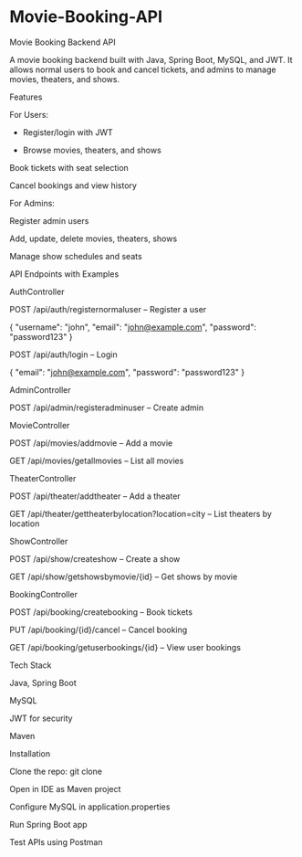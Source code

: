# Movie-Booking-API
Movie Booking Backend API

A movie booking backend built with Java, Spring Boot, MySQL, and JWT. It allows normal users to book and cancel tickets, and admins to manage movies, theaters, and shows.

Features

For Users:

- Register/login with JWT

- Browse movies, theaters, and shows

Book tickets with seat selection

Cancel bookings and view history

For Admins:

Register admin users

Add, update, delete movies, theaters, shows

Manage show schedules and seats

API Endpoints with Examples

AuthController

POST /api/auth/registernormaluser – Register a user

{
  "username": "john",
  "email": "john@example.com",
  "password": "password123"
}


POST /api/auth/login – Login

{
  "email": "john@example.com",
  "password": "password123"
}


AdminController

POST /api/admin/registeradminuser – Create admin

MovieController

POST /api/movies/addmovie – Add a movie

GET /api/movies/getallmovies – List all movies

TheaterController

POST /api/theater/addtheater – Add a theater

GET /api/theater/gettheaterbylocation?location=city – List theaters by location

ShowController

POST /api/show/createshow – Create a show

GET /api/show/getshowsbymovie/{id} – Get shows by movie

BookingController

POST /api/booking/createbooking – Book tickets

PUT /api/booking/{id}/cancel – Cancel booking

GET /api/booking/getuserbookings/{id} – View user bookings

Tech Stack

Java, Spring Boot

MySQL

JWT for security

Maven

Installation

Clone the repo: git clone <repo-url>

Open in IDE as Maven project

Configure MySQL in application.properties

Run Spring Boot app

Test APIs using Postman
